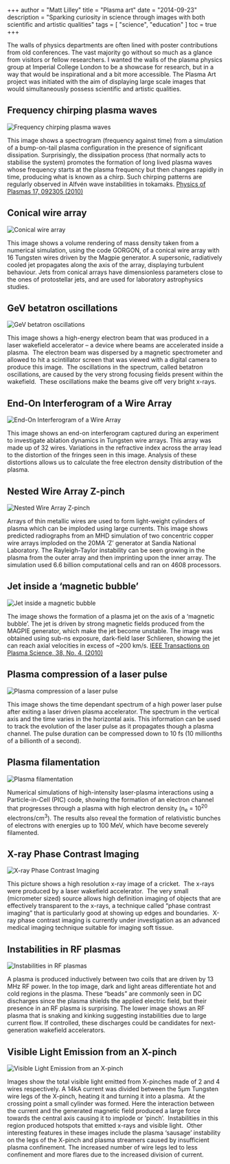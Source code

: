 +++
author = "Matt Lilley"
title = "Plasma art"
date = "2014-09-23"
description = "Sparking curiosity in science through images with both scientific and artistic qualities"
tags = [
    "science",
    "education"
]
toc = true
+++

The walls of physics departments are often lined with poster contributions from old conferences. The vast majority go without so much as a glance from visitors or fellow researchers. I wanted the walls of the plasma physics group at Imperial College London to be a showcase for research, but in a way that would be inspirational and a bit more accessible. The Plasma Art project was initiated with the aim of displaying large scale images that would simultaneously possess scientific and artistic qualities.

## Frequency chirping plasma waves

![Frequency chirping plasma waves](plasma-art-chirp.jpg "Matthew Lilley - 2010")

This image shows a spectrogram (frequency against time) from a simulation of a bump-on-tail plasma configuration in the presence of significant dissipation. Surprisingly, the dissipation process (that normally acts to stabilise the system) promotes the formation of long lived plasma waves whose frequency starts at the plasma frequency but then changes rapidly in time, producing what is known as a chirp. Such chirping patterns are regularly observed in Alfvén wave instabilities in tokamaks. <a rel="noopener" href="https://dx.doi.org/10.1063/1.3486535" target="_blank">Physics of Plasmas 17, 092305 (2010)</a></p>

## Conical wire array

![Conical wire array](plasma-art-jellyfish.jpg "Matteo Bocchi - 2012")


This image shows a volume rendering of mass density taken from a numerical simulation, using the code GORGON, of a conical wire array with 16 Tungsten wires driven by the Magpie generator. A supersonic, radiatively cooled jet propagates along the axis of the array, displaying turbulent behaviour. Jets from conical arrays have dimensionless parameters close to the ones of protostellar jets, and are used for laboratory astrophysics studies.

## GeV betatron oscillations


![GeV betatron oscillations](plasma-art-jet.jpg "Stuart Mangles - 2011")

This image shows a high-energy electron beam that was produced in a laser wakefield accelerator – a device where beams are accelerated inside a plasma.  The electron beam was dispersed by a magnetic spectrometer and allowed to hit a scintillator screen that was viewed with a digital camera to produce this image.  The oscillations in the spectrum, called betatron oscillations, are caused by the very strong focusing fields present within the wakefield.  These oscillations make the beams give off very bright x-rays.

## End-On Interferogram of a Wire Array

![End-On Interferogram of a Wire Array](plasma-art-fringes.jpg "George Swadling - 2011")

This image shows an end-on interferogram captured during an experiment to investigate ablation dynamics in Tungsten wire arrays. This array was made up of 32 wires. Variations in the refractive index across the array lead to the distortion of the fringes seen in this image. Analysis of these distortions allows us to calculate the free electron density distribution of the plasma.

## Nested Wire Array Z-pinch


![Nested Wire Array Z-pinch](plasma-art-zpinch.jpg "Jeremy Chittenden - 2010")

Arrays of thin metallic wires are used to form light-weight cylinders of plasma which can be imploded using large currents. This image shows predicted radiographs from an MHD simulation of two concentric copper wire arrays imploded on the 20MA ‘Z’ generator at Sandia National Laboratory. The Rayleigh-Taylor instability can be seen growing in the plasma from the outer array and then imprinting upon the inner array. The simulation used 6.6 billion computational cells and ran on 4608 processors.

## Jet inside a ‘magnetic bubble’


![Jet inside a magnetic bubble](plasma-art-bubble.jpg "Francisco Suzuki-Vidal - 2010")

The image shows the formation of a plasma jet on the axis of a ‘magnetic bubble’. The jet is driven by strong magnetic fields produced from the MAGPIE generator, which make the jet become unstable. The image was obtained using sub-ns exposure, dark-field laser Schlieren, showing the jet can reach axial velocities in excess of ~200 km/s. <a rel="noopener" href="https://dx.doi.org/10.1109/TPS.2009.2036730" target="_blank">IEEE Transactions on Plasma Science, 38, No. 4, (2010)</a>

## Plasma compression of a laser pulse


![Plasma compression of a laser pulse](plasma-art-face.jpg "Matthew Streeter - 2011")


This image shows the time dependant spectrum of a high power laser pulse after exiting a laser driven plasma accelerator. The spectrum in the vertical axis and the time varies in the horizontal axis. This information can be used to track the evolution of the laser pulse as it propagates though a plasma channel. The pulse duration can be compressed down to 10 fs (10 millionths of a billionth of a second).


## Plasma filamentation


![Plasma filamentation](plasma-art-filaments.jpg "Ayesha Rehman - 2012")


Numerical simulations of high-intensity laser-plasma interactions using a Particle-in-Cell (PIC) code, showing the formation of an electron channel that progresses through a plasma with high electron density (n<sub>e</sub> = 10<sup>20</sup> electrons/cm<sup>3</sup>). The results also reveal the formation of relativistic bunches of electrons with energies up to 100 MeV, which have become severely filamented.

## X-ray Phase Contrast Imaging

![X-ray Phase Contrast Imaging](plasma-art-bug.jpg "Michael Bloom - 2011")

This picture shows a high resolution x-ray image of a cricket.  The x-rays were produced by a laser wakefield accelerator.  The very small (micrometer sized) source allows high definition imaging of objects that are effectively transparent to the x-rays, a technique called “phase contrast imaging” that is particularly good at showing up edges and boundaries.  X-ray phase contrast imaging is currently under investigation as an advanced medical imaging technique suitable for imaging soft tissue.

## Instabilities in RF plasmas

![Instabilities in RF plasmas](plasma-art-striations.jpg "Zulfikar Najmudin - 2012")


A plasma is produced inductively between two coils that are driven by 13 MHz RF power. In the top image, dark and light areas differentiate hot and cold regions in the plasma. These “beads” are commonly seen in DC discharges since the plasma shields the applied electric field, but their presence in an RF plasma is surprising. The lower image shows an RF plasma that is snaking and kinking suggesting instabilities due to large current flow. If controlled, these discharges could be candidates for next-generation wakefield accelerators.



## Visible Light Emission from an X-pinch

![Visible Light Emission from an X-pinch](plasma-art-xpinch.jpg "Jonathan Wood and Matilda Locke - 2012")


Images show the total visible light emitted from X-pinches made of 2 and 4 wires respectively. A 14kA current was divided between the 5µm Tungsten wire legs of the X-pinch, heating it and turning it into a plasma.  At the crossing point a small cylinder was formed. Here the interaction between the current and the generated magnetic field produced a large force towards the central axis causing it to implode or ‘pinch’.  Instabilities in this region produced hotspots that emitted x-rays and visible light.  Other interesting features in these images include the plasma ‘sausage’ instability on the legs of the X-pinch and plasma streamers caused by insufficient plasma confinement. The increased number of wire legs led to less confinement and more flares due to the increased division of current.
